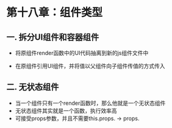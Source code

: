 # 第十八章：组件类型

## 一. 拆分UI组件和容器组件

* 将原组件render函数中的UI代码抽离到新的js组件文件中

* 在原组件引用UI组件，并将值以父组件向子组件传值的方式传入

## 二. 无状态组件

* 当一个组件只有一个render函数时，那么他就是一个无状态组件
* 无状态组件其实就是一个函数，执行效率高
* 可接受props参数，并且不需要this.props. -> props.


<comment/>